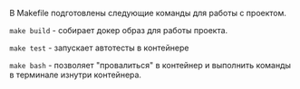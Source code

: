 В Makefile подготовлены следующие команды для работы с проектом.

```make build``` - собирает докер образ для работы проекта.

```make test``` - запускает автотесты в контейнере

```make bash``` - позволяет "провалиться" в контейнер и выполнить команды в терминале изнутри контейнера.